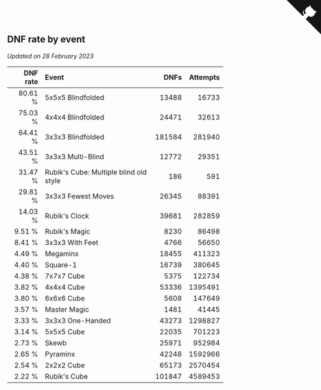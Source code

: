 ## DNF rate by event

*Updated on 28 February 2023*

| DNF rate | Event | DNFs | Attempts |
| ---: | :--- | ---: | ---: |
| 80.61 % | 5x5x5 Blindfolded | 13488 | 16733 |
| 75.03 % | 4x4x4 Blindfolded | 24471 | 32613 |
| 64.41 % | 3x3x3 Blindfolded | 181584 | 281940 |
| 43.51 % | 3x3x3 Multi-Blind | 12772 | 29351 |
| 31.47 % | Rubik's Cube: Multiple blind old style | 186 | 591 |
| 29.81 % | 3x3x3 Fewest Moves | 26345 | 88391 |
| 14.03 % | Rubik's Clock | 39681 | 282859 |
| 9.51 % | Rubik's Magic | 8230 | 86498 |
| 8.41 % | 3x3x3 With Feet | 4766 | 56650 |
| 4.49 % | Megaminx | 18455 | 411323 |
| 4.40 % | Square-1 | 16739 | 380645 |
| 4.38 % | 7x7x7 Cube | 5375 | 122734 |
| 3.82 % | 4x4x4 Cube | 53336 | 1395491 |
| 3.80 % | 6x6x6 Cube | 5608 | 147649 |
| 3.57 % | Master Magic | 1481 | 41445 |
| 3.33 % | 3x3x3 One-Handed | 43273 | 1298827 |
| 3.14 % | 5x5x5 Cube | 22035 | 701223 |
| 2.73 % | Skewb | 25971 | 952984 |
| 2.65 % | Pyraminx | 42248 | 1592966 |
| 2.54 % | 2x2x2 Cube | 65173 | 2570454 |
| 2.22 % | Rubik's Cube | 101847 | 4589453 |


<a href="https://github.com/jonatanklosko/wca_statistics" class="github-corner" aria-label="View source on Github"><svg width="80" height="80" viewBox="0 0 250 250" style="fill:#151513; color:#fff; position: absolute; top: 0; border: 0; right: 0;" aria-hidden="true"><path d="M0,0 L115,115 L130,115 L142,142 L250,250 L250,0 Z"></path><path d="M128.3,109.0 C113.8,99.7 119.0,89.6 119.0,89.6 C122.0,82.7 120.5,78.6 120.5,78.6 C119.2,72.0 123.4,76.3 123.4,76.3 C127.3,80.9 125.5,87.3 125.5,87.3 C122.9,97.6 130.6,101.9 134.4,103.2" fill="currentColor" style="transform-origin: 130px 106px;" class="octo-arm"></path><path d="M115.0,115.0 C114.9,115.1 118.7,116.5 119.8,115.4 L133.7,101.6 C136.9,99.2 139.9,98.4 142.2,98.6 C133.8,88.0 127.5,74.4 143.8,58.0 C148.5,53.4 154.0,51.2 159.7,51.0 C160.3,49.4 163.2,43.6 171.4,40.1 C171.4,40.1 176.1,42.5 178.8,56.2 C183.1,58.6 187.2,61.8 190.9,65.4 C194.5,69.0 197.7,73.2 200.1,77.6 C213.8,80.2 216.3,84.9 216.3,84.9 C212.7,93.1 206.9,96.0 205.4,96.6 C205.1,102.4 203.0,107.8 198.3,112.5 C181.9,128.9 168.3,122.5 157.7,114.1 C157.9,116.9 156.7,120.9 152.7,124.9 L141.0,136.5 C139.8,137.7 141.6,141.9 141.8,141.8 Z" fill="currentColor" class="octo-body"></path></svg></a><style>.github-corner:hover .octo-arm{animation:octocat-wave 560ms ease-in-out}@keyframes octocat-wave{0%,100%{transform:rotate(0)}20%,60%{transform:rotate(-25deg)}40%,80%{transform:rotate(10deg)}}@media (max-width:500px){.github-corner:hover .octo-arm{animation:none}.github-corner .octo-arm{animation:octocat-wave 560ms ease-in-out}}</style>
